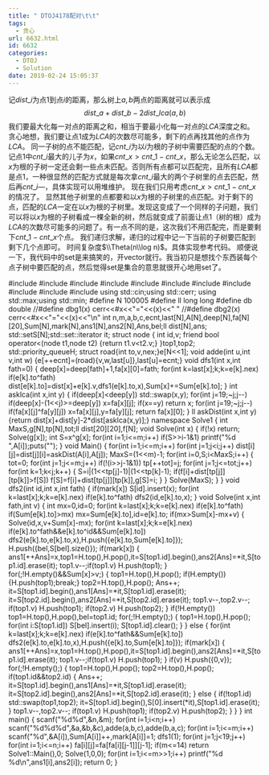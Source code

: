 ```yaml
---
title: " DTOJ4178配对\t\t"
tags:
  - 贪心
url: 6632.html
id: 6632
categories:
  - DTOJ
  - Solution
date: 2019-02-24 15:05:37
---
```


记$dist\_i$为点$1$到点$i$的距离，那么树上$a,b$两点的距离就可以表示成 $$ dist\_a+dist\_b-2dist\_{lca(a,b)} $$ 我们要最大化每一对点的距离之和，相当于要最小化每一对点的$LCA$深度之和。 贪心地想，我们要让点$1$成为$LCA$的次数尽可能多，剩下的点再找其他的点作为$LCA$。 同一子树的点不能匹配，记$cnt\_i$为以$i$为根的子树中需要匹配的点的个数。记点$1$中$cnt\_i$最大的儿子为$x$，如果$cnt\_x>cnt\_1-cnt\_x$，那么无论怎么匹配，以$x$为根的子树一定还会剩一些点未匹配。否则所有点都可以匹配完，且所有$LCA$都是点$1$，一种很显然的匹配方式就是每次拿$cnt\_i$最大的两个子树里的点去匹配，然后再$cnt\_i—$，具体实现可以用堆维护。 现在我们只用考虑$cnt\_x>cnt\_1-cnt\_x$的情况了。 显然其他子树里的点都要和以$x$为根的子树里的点匹配。对于剩下的点，匹配的$LCA$一定在以$x$为根的子树里。发现这变成了一个同样的子问题，我们可以将以$x$为根的子树看成一棵全新的树，然后就变成了前面让点$1$（树的根）成为$LCA$的次数尽可能多的问题了。有一点不同的是，这次我们不用匹配完，而是要剩下$cnt\_1-cnt\_x$个点。 我们递归求解，递归的过程中记一下当前的子树要匹配到剩下几个点即可。 时间复杂度$\\Theta(n\\log n)$。具体实现参考代码。 顺便说一下，我代码中的set​是来搞笑的，开vector​就行。我当初只是想找个东西装每个点子树中要匹配的点，然后觉得set​是集合的意思就很开心地用set​了。

#include<iostream>
#include<cstdio>
#include<cstdlib>
#include<cmath>
#include<cstring>
#include<string>
#include<algorithm>
#include<queue>
#include<vector>
#include<set>
#include<map>
using std::cin;using std::cerr;
using std::max;using std::min;
#define N 100005
#define ll long long
#define db double
//#define dbg1(x) cerr<<#x<<"="<<(x)<<" "
//#define dbg2(x) cerr<<#x<<"="<<(x)<<"\\n"
int n,m,a,b,c,ecnt,last\[N\],A\[N\],deep\[N\],fa\[N\]\[20\],Sum\[N\],mark\[N\],ans1\[N\],ans2\[N\],Ans,bel;ll dist\[N\],ans;
std::set<int>S\[N\];std::set<int>::iterator it;
struct node
{
	int id,v;
	friend bool operator<(node t1,node t2) {return t1.v<t2.v;}
}top1,top2;
std::priority_queue<node>H;
struct road{int to,v,nex;}e\[N<<1\];
void adde(int u,int v,int w) {e\[++ecnt\]=(road){v,w,last\[u\]},last\[u\]=ecnt;}
void dfs1(int x,int fath=0)
{
	deep\[x\]=deep\[fath\]+1,fa\[x\]\[0\]=fath;
	for(int k=last\[x\];k;k=e\[k\].nex)
		if(e\[k\].to^fath) dist\[e\[k\].to\]=dist\[x\]+e\[k\].v,dfs1(e\[k\].to,x),Sum\[x\]+=Sum\[e\[k\].to\];
}
int asklca(int x,int y)
{
	if(deep\[x\]<deep\[y\]) std::swap(x,y);
	for(int j=19;~j;j--) if(deep\[x\]-(1<<j)>=deep\[y\]) x=fa\[x\]\[j\];
	if(x==y) return x;
	for(int j=19;~j;j--) if(fa\[x\]\[j\]^fa\[y\]\[j\]) x=fa\[x\]\[j\],y=fa\[y\]\[j\];
	return fa\[x\]\[0\];
}
ll askDist(int x,int y) {return dist\[x\]+dist\[y\]-2*dist\[asklca(x,y)\];}
namespace Solve1
{
	int MaxS,g\[N\],tp\[N\],tot;ll dist\[20\]\[20\],f\[N\];
	void Solve(int x)
	{
		if(!x) return;
		Solve(g\[x\]);
		int S=x^g\[x\];
		for(int i=1;i<=m;i++) if(S>>i-1&1) printf("%d ",A\[i\]);puts("");
	}
	void Main()
	{
		for(int i=1;i<=m;i++)
			for(int j=1;j<i;j++) dist\[i\]\[j\]=dist\[j\]\[i\]=askDist(A\[i\],A\[j\]);
		MaxS=(1<<m)-1;
		for(int i=0,S;i<MaxS;i++)
		{
			tot=0;
			for(int j=1;j<=m;j++) if(!(i>>j-1&1)) tp\[++tot\]=j;
			for(int j=1;j<=tot;j++)
				for(int k=1;k<j;k++)
				{
					S=i|(1<<tp\[j\]-1)|(1<<tp\[k\]-1);
					if(f\[i\]+dist\[tp\[j\]\]\[tp\[k\]\]>f\[S\]) f\[S\]=f\[i\]+dist\[tp\[j\]\]\[tp\[k\]\],g\[S\]=i;
				}
		}
		Solve(MaxS);
	}
}
void dfs2(int id,int x,int fath)
{
	if(mark\[x\]) S\[id\].insert(x);
	for(int k=last\[x\];k;k=e\[k\].nex)
		if(e\[k\].to^fath) dfs2(id,e\[k\].to,x);
}
void Solve(int x,int fath,int v)
{
	int mx=0,id=0;
	for(int k=last\[x\];k;k=e\[k\].nex)
		if(e\[k\].to^fath)
			if(Sum\[e\[k\].to\]>mx) mx=Sum\[e\[k\].to\],id=e\[k\].to;
	if(mx>Sum\[x\]-mx+v)
	{
		Solve(id,x,v+Sum\[x\]-mx);
		for(int k=last\[x\];k;k=e\[k\].nex)
			if(e\[k\].to^fath&&e\[k\].to^id&&Sum\[e\[k\].to\]) dfs2(e\[k\].to,e\[k\].to,x),H.push({e\[k\].to,Sum\[e\[k\].to\]});
		H.push({bel,S\[bel\].size()});
		if(mark\[x\])
		{
			ans1\[++Ans\]=x,top1=H.top(),H.pop(),it=S\[top1.id\].begin(),ans2\[Ans\]=*it,S\[top1.id\].erase(it);
			top1.v--;if(top1.v) H.push(top1);
		}
		for(;!H.empty()&&Sum\[x\]>v;)
		{
			top1=H.top(),H.pop();
			if(H.empty()) {H.push(top1);break;}
			top2=H.top(),H.pop();
			Ans++;
			it=S\[top1.id\].begin(),ans1\[Ans\]=*it,S\[top1.id\].erase(it);
			it=S\[top2.id\].begin(),ans2\[Ans\]=*it,S\[top2.id\].erase(it);
			top1.v--,top2.v--;
			if(top1.v) H.push(top1);
			if(top2.v) H.push(top2);
		}
		if(!H.empty()) top1=H.top(),H.pop(),bel=top1.id;
		for(;!H.empty();)
		{
			top1=H.top(),H.pop();
			for(int i:S\[top1.id\]) S\[bel\].insert(i);
			S\[top1.id\].clear();
		}
	}
	else
	{
		for(int k=last\[x\];k;k=e\[k\].nex)
			if(e\[k\].to^fath&&Sum\[e\[k\].to\]) dfs2(e\[k\].to,e\[k\].to,x),H.push({e\[k\].to,Sum\[e\[k\].to\]});
		if(mark\[x\])
		{
			ans1\[++Ans\]=x,top1=H.top(),H.pop(),it=S\[top1.id\].begin(),ans2\[Ans\]=*it,S\[top1.id\].erase(it);
			top1.v--;if(top1.v) H.push(top1);
		}
		if(v) H.push({0,v});
		for(;!H.empty();)
		{
			top1=H.top(),H.pop();
			top2=H.top(),H.pop();
			if(top1.id&&top2.id)
			{
				Ans++;
				it=S\[top1.id\].begin(),ans1\[Ans\]=*it,S\[top1.id\].erase(it);
				it=S\[top2.id\].begin(),ans2\[Ans\]=*it,S\[top2.id\].erase(it);
			}
			else
			{
				if(!top1.id) std::swap(top1,top2);
				it=S\[top1.id\].begin(),S\[0\].insert(*it),S\[top1.id\].erase(it);
			}
			top1.v--,top2.v--;
			if(top1.v) H.push(top1);
			if(top2.v) H.push(top2);
		}
	}
}
int main()
{
	scanf("%d%d",&n,&m);
	for(int i=1;i<n;i++) scanf("%d%d%d",&a,&b,&c),adde(a,b,c),adde(b,a,c);
	for(int i=1;i<=m;i++) scanf("%d",&A\[i\]),Sum\[A\[i\]\]++,mark\[A\[i\]\]=1;
	dfs1(1);
	for(int j=1;j<19;j++)
		for(int i=1;i<=n;i++) fa\[i\]\[j\]=fa\[fa\[i\]\[j-1\]\]\[j-1\];
	if(m<=14) return Solve1::Main(),0;
	Solve(1,0,0);
	for(int i=1;i<=m>>1;i++) printf("%d %d\\n",ans1\[i\],ans2\[i\]);
	return 0;
}